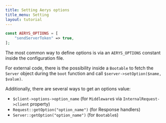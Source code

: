 ```yaml
---
title: Setting Aerys options
title_menu: Setting
layout: tutorial
---
```


```php
const AERYS_OPTIONS = [
	"sendServerToken" => true,
];
```

The most common way to define options is via an `AERYS_OPTIONS` constant inside the configuration file.

For external code, there is the possibility inside a `Bootable` to fetch the `Server` object during the `boot` function and call `$server->setOption($name, $value)`.

Additionally, there are several ways to get an options value:
- `$client->options->option_name` (for `Middleware`s via `InternalRequest->client` property)
- `Request::getOption("option_name")` (for Response handlers)
- `Server::getOption("option_name")` (for `Bootable`s)